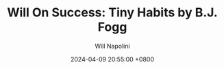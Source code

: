 ---
title: "Will On Success: Tiny Habits by B.J. Fogg"
author: Will Napolini
date: 2024-04-09 20:55:00 +0800
categories: [Mindset, Book-summaries]
tags:
  [
    tiny-habits,
    b-j-fogg,
    habit-formation,
    behavior-change,
    small-steps,
    motivation,
    psychology,
    personal-improvement,
    goal-setting,
    change-management,
    habit-stacking,
    willpower,
    success,
    behavioral-design,
    practical-tips,
    daily-life,
    achievable-goals,
    incremental-progress,
    behavioral-science,
    behavioral-change,
    self-discipline,
    human-potential,
    behavioral-coaching,
    habit-transformation,
    tiny-wins,
    motivation-hacks,
    sustainable-change
  ]
image: https://pbs.twimg.com/media/GO2H84oXIAAlxVl?format=jpg&name=large
alt: "Will On Success: Tiny Habits by B.J. Fogg"
fallback:
  -
  # Replace with the URL of your backup image
  -
  # Replace with the URL of your backup image
---